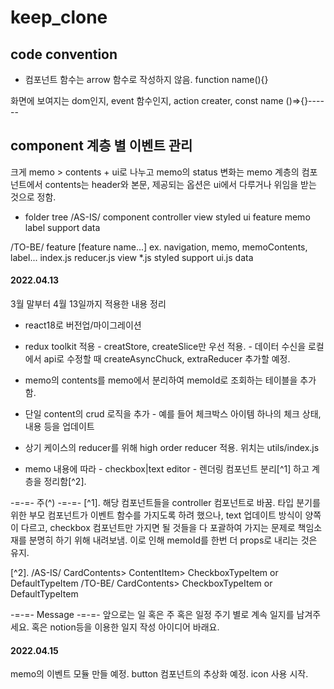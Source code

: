 # keep_clone

## code convention

-   컴포넌트 함수는 arrow 함수로 작성하지 않음.
    function name(){}

화면에 보여지는 dom인지, event 함수인지, action creater,
const name ()=>{}------

## component 계층 별 이벤트 관리

크게 memo > contents + ui로 나누고
memo의 status 변화는 memo 계층의 컴포넌트에서
contents는 header와 본문,
제공되는 옵션은 ui에서 다루거나 위임을 받는 것으로 정함.

-   folder tree
    /AS-IS/
    component
    controller
    view
    styled
    ui
    feature
    memo
    label
    support
    data

/TO-BE/
feature
[feature name...] ex. navigation, memo, memoContents, label...
index.js <controller component>
reducer.js <reducer>
view
\*.js <presentation component>
styled <styled-component>
support
ui.js <event logic>
data

#### 2022.04.13

3월 말부터 4월 13일까지 적용한 내용 정리

-   react18로 버전업/마이그레이션
-   redux toolkit 적용 - creatStore, createSlice만 우선 적용. - 데이터 수신을 로컬에서 api로 수정할 때 createAsyncChuck, extraReducer 추가할 예정.

-   memo의 contents를 memo에서 분리하여 memoId로 조회하는 테이블을 추가함.
-   단일 content의 crud 로직을 추가 - 예를 들어 체크박스 아이템 하나의 체크 상태, 내용 등을 업데이트
-   상기 케이스의 reducer를 위해 high order reducer 적용. 위치는 utils/index.js
-   memo 내용에 따라 - checkbox|text editor - 렌더링 컴포넌트 분리[^1] 하고 계층을 정리함[^2].

-=-=- 주(^) -=-=-
[^1]. 해당 컴포넌트들을 controller 컴포넌트로 바꿈. 타입 분기를 위한 부모 컴포넌트가 이벤트 함수를 가지도록 하려 했으나, text 업데이트 방식이 양쪽이 다르고, checkbox 컴포넌트만 가지면 될 것들을 다 포괄하여 가지는 문제로 책임소재를 분명히 하기 위해 내려보냄. 이로 인해 memoId를 한번 더 props로 내리는 것은 유지.

[^2].
/AS-IS/
CardContents> ContentItem> CheckboxTypeItem or DefaultTypeItem
/TO-BE/
CardContents> CheckboxTypeItem or DefaultTypeItem

-=-=- Message -=-=-
앞으로는 일 혹은 주 혹은 일정 주기 별로 계속 일지를 남겨주세요.
혹은 notion등을 이용한 일지 작성 아이디어 바래요.

#### 2022.04.15

memo의 이벤트 모듈 만들 예정.
button 컴포넌트의 추상화 예정.
icon 사용 시작.
